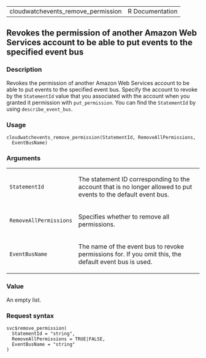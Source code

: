 <table style="width: 100%;">
<tbody>
<tr class="odd">
<td>cloudwatchevents_remove_permission</td>
<td style="text-align: right;">R Documentation</td>
</tr>
</tbody>
</table>

## Revokes the permission of another Amazon Web Services account to be able to put events to the specified event bus

### Description

Revokes the permission of another Amazon Web Services account to be able
to put events to the specified event bus. Specify the account to revoke
by the `StatementId` value that you associated with the account when you
granted it permission with `put_permission`. You can find the
`StatementId` by using `describe_event_bus`.

### Usage

    cloudwatchevents_remove_permission(StatementId, RemoveAllPermissions,
      EventBusName)

### Arguments

<table>
<colgroup>
<col style="width: 35%" />
<col style="width: 65%" />
</colgroup>
<tbody>
<tr class="odd">
<td><code
id="cloudwatchevents_remove_permission_:_StatementId">StatementId</code></td>
<td><p>The statement ID corresponding to the account that is no longer
allowed to put events to the default event bus.</p></td>
</tr>
<tr class="even">
<td><code
id="cloudwatchevents_remove_permission_:_RemoveAllPermissions">RemoveAllPermissions</code></td>
<td><p>Specifies whether to remove all permissions.</p></td>
</tr>
<tr class="odd">
<td><code
id="cloudwatchevents_remove_permission_:_EventBusName">EventBusName</code></td>
<td><p>The name of the event bus to revoke permissions for. If you omit
this, the default event bus is used.</p></td>
</tr>
</tbody>
</table>

### Value

An empty list.

### Request syntax

    svc$remove_permission(
      StatementId = "string",
      RemoveAllPermissions = TRUE|FALSE,
      EventBusName = "string"
    )
